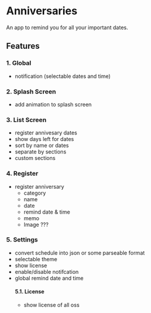 # Anniversaries

An app to remind you for all your important dates.

## Features

### 1. Global

- notification (selectable dates and time)

### 2. Splash Screen

- add animation to splash screen

### 3. List Screen

- register annivesary dates
- show days left for dates
- sort by name or dates
- separate by sections
- custom sections

### 4. Register

- register anniversary
  - category
  - name
  - date
  - remind date & time
  - memo
  - Image ??? 

### 5. Settings

- convert schedule into json or some parseable format
- selectable theme
- show license
- enable/disable notifcation
- global remind date and time
    #### 5.1. License 
    - show license of all oss

